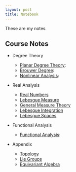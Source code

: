 ```yaml
---
layout: post
title: Notebook
---
```


These are my notes

## Course Notes

- Degree Theory
    - [Planar Degree Theory](degree_theory.md): 
    - [Brouwer Degree](brouwer_degree.md): 
    - [Nonlinear Analysis](nonlinear_analysis.md): 

- Real Analysis
    - [Real Numbers](real_numbers.md)
    - [Lebesgue Measure](lebesgue_measure.md)
    - [General Measure Theory](general_measure.md)
    - [Lebesgue Integration](lebesgue_integration.md)
    - [Lebesgue Spaces](lebesgue_spaces.md)

- Functional Analysis
    - [Functional Analysis](functional_analysis.md): 

- Appendix
    - [Topology](topology.md)
    - [Lie Groups](lie_groups.md)
    - [Equivariant Algebra](equivariant_marginalia.md)


